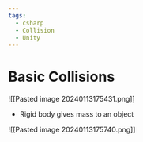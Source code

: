 ```yaml
---
tags:
  - csharp
  - Collision
  - Unity
---
```

# Basic Collisions
![[Pasted image 20240113175431.png]]

* Rigid body gives mass to an object

![[Pasted image 20240113175740.png]]


